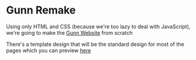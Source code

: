 # Gunn Remake
Using only HTML and CSS (because we're too lazy to deal with JavaScript), we're going to make the [Gunn Website](http://gunn.pausd.org/) from scratch

There's a template design that will be the standard design for most of the pages which you can preview [here](https://velosify.github.io/gunn-remake/templates/t01.html)

